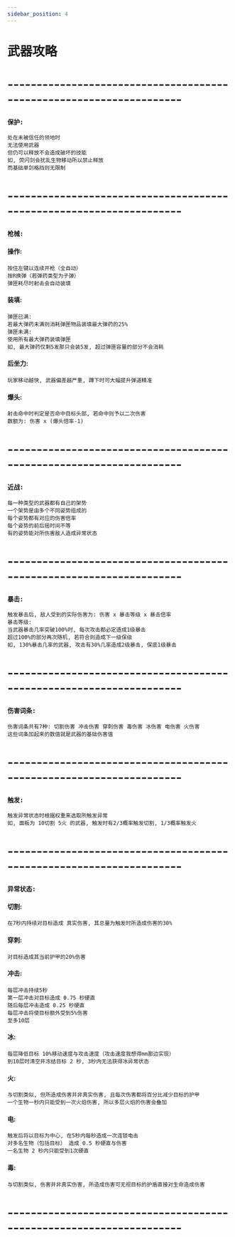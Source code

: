 ```yaml
---
sidebar_position: 4
---
```


# 武器攻略

# --------------------------------------------------------------------

### `保护:`
    处在未被信任的领地时
    无法使用武器
    但仍可以释放不会造成破坏的技能
    如, 荧闪剑会扰乱生物移动所以禁止释放
    而基础单剑格挡则无限制

# --------------------------------------------------------------------

### `枪械:`
#### 操作:
    按住左键以连续开枪（全自动）
    按R换弹（若弹药类型为子弹）
    弹匣耗尽时射击会自动装填
#### 装填:
    弹匣已满:
    若最大弹药未满则消耗弹匣物品装填最大弹药的25%
    弹匣未满:
    使用所有最大弹药装填弹匣
    如, 最大弹药仅剩5发那只会装5发, 超过弹匣容量的部分不会消耗
#### 后坐力:
    玩家移动越快, 武器偏差越严重, 蹲下时可大幅提升弹道精准
#### 爆头:
    射击命中时判定是否命中目标头部, 若命中则予以二次伤害
    数额为: 伤害 x (爆头倍率-1)

# --------------------------------------------------------------------


### `近战:`
    每一种类型的武器都有自己的架势
    一个架势是由多个不同姿势组成的
    每个姿势都有对应的伤害倍率
    每个姿势的前后摇时间不等
    有的姿势能对所伤害敌人造成异常状态

# --------------------------------------------------------------------

### `暴击:`
    触发暴击后, 敌人受到的实际伤害为: 伤害 x 暴击等级 x 暴击倍率
    暴击等级:
    当武器暴击几率突破100%时, 每次攻击都必定造成1级暴击
    超过100%的部分再次随机, 若符合则造成下一级保级
    如, 130%暴击几率的武器, 攻击有30%几率造成2级暴击, 保底1级暴击

# --------------------------------------------------------------------

### `伤害词条:`
    伤害词条共有7种: 切割伤害 冲击伤害 穿刺伤害 毒伤害 冰伤害 电伤害 火伤害
    这些词条加起来的数值就是武器的基础伤害值
# --------------------------------------------------------------------

### `触发:`
    触发异常状态时根据权重来选取所触发异常
    如, 面板为 10切割 5火 的武器, 触发时有2/3概率触发切割, 1/3概率触发火

# --------------------------------------------------------------------

### `异常状态:`
#### 切割:
    在7秒内持续对目标造成 真实伤害, 其总量为触发时所造成伤害的30%
#### 穿刺: 
    对目标造成其当前护甲的20%伤害
#### 冲击: 
    每层冲击持续5秒
    第一层冲击对目标造成 0.75 秒硬直
	随后每层冲击造成 0.25 秒硬直
	每层冲击将使目标额外受到5%伤害
	至多10层
#### 冰: 
    每层降低目标 10%移动速度与攻击速度（攻击速度我想得mm那边实现）
    到10层时清空并冻结目标 2 秒, 3秒内无法获得冰异常状态
#### 火: 
    与切割类似, 但所造成伤害并非真实伤害, 且每次伤害都将百分比减少目标的护甲
    一个生物一秒内只能受到一次火焰伤害, 所以多层火焰的伤害会叠加
#### 电: 
    触发后将以目标为中心, 在5秒内每秒造成一次连锁电击
    对多名生物（包括目标） 造成 0.5 秒硬直与伤害
    一名生物 2 秒内只能受到1次硬直	
#### 毒: 
    与切割类似, 伤害并非真实伤害, 所造成伤害可无视目标的护盾直接对生命造成伤害

# --------------------------------------------------------------------






















